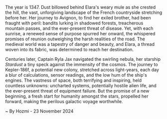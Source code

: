 
The year is 1347.  Dust billowed behind Elara's weary mule as she crested the hill, the vast, unforgiving landscape of the French countryside stretching before her.  Her journey to Avignon, to find her exiled brother, had been fraught with peril: bandits lurking in shadowed forests, treacherous mountain passes, and the ever-present threat of disease. Yet, with each sunrise, a renewed sense of purpose spurred her onward, the whispered promises of reunion outweighing the harsh realities of the road.  The medieval world was a tapestry of danger and beauty, and Elara, a thread woven into its fabric, was determined to reach her destination.

Centuries later, Captain Ryla Jax navigated the swirling nebula, her starship *Stardust* a tiny speck against the immensity of the cosmos.  The journey to Kepler-186f, a potential new colony, stretched across light-years, each day a blur of calculations, sensor readings, and the low hum of the ship's engines.  The vastness of space, both terrifying and inspiring, held countless unknowns:  uncharted systems, potentially hostile alien life, and the ever-present threat of equipment failure.  But the promise of a new beginning, a fresh start for humanity amongst the stars, propelled her forward, making the perilous galactic voyage worthwhile.

~ By Hozmi - 23 November 2024
